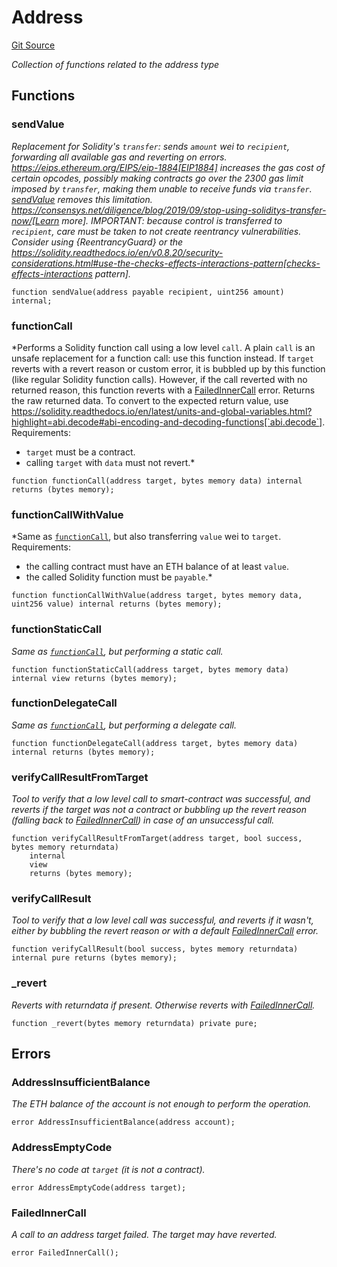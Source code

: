 # Address
[Git Source](https://github.com/BJustCoin/BJustCoin/blob/e7038856495a90d82d025f98c39648e6605afbeb/src/flatten/ICOManager_flatten.sol)

*Collection of functions related to the address type*


## Functions
### sendValue

*Replacement for Solidity's `transfer`: sends `amount` wei to
`recipient`, forwarding all available gas and reverting on errors.
https://eips.ethereum.org/EIPS/eip-1884[EIP1884] increases the gas cost
of certain opcodes, possibly making contracts go over the 2300 gas limit
imposed by `transfer`, making them unable to receive funds via
`transfer`. [sendValue](/src/flatten/ICOManager_flatten.sol/library.Address.md#sendvalue) removes this limitation.
https://consensys.net/diligence/blog/2019/09/stop-using-soliditys-transfer-now/[Learn more].
IMPORTANT: because control is transferred to `recipient`, care must be
taken to not create reentrancy vulnerabilities. Consider using
{ReentrancyGuard} or the
https://solidity.readthedocs.io/en/v0.8.20/security-considerations.html#use-the-checks-effects-interactions-pattern[checks-effects-interactions pattern].*


```solidity
function sendValue(address payable recipient, uint256 amount) internal;
```

### functionCall

*Performs a Solidity function call using a low level `call`. A
plain `call` is an unsafe replacement for a function call: use this
function instead.
If `target` reverts with a revert reason or custom error, it is bubbled
up by this function (like regular Solidity function calls). However, if
the call reverted with no returned reason, this function reverts with a
[FailedInnerCall](/src/flatten/ICOManager_flatten.sol/library.Address.md#failedinnercall) error.
Returns the raw returned data. To convert to the expected return value,
use https://solidity.readthedocs.io/en/latest/units-and-global-variables.html?highlight=abi.decode#abi-encoding-and-decoding-functions[`abi.decode`].
Requirements:
- `target` must be a contract.
- calling `target` with `data` must not revert.*


```solidity
function functionCall(address target, bytes memory data) internal returns (bytes memory);
```

### functionCallWithValue

*Same as [`functionCall`](/src/flatten/VestingToken_flatten.sol/library.Address.md#functioncall),
but also transferring `value` wei to `target`.
Requirements:
- the calling contract must have an ETH balance of at least `value`.
- the called Solidity function must be `payable`.*


```solidity
function functionCallWithValue(address target, bytes memory data, uint256 value) internal returns (bytes memory);
```

### functionStaticCall

*Same as [`functionCall`](/src/flatten/VestingToken_flatten.sol/library.Address.md#functioncall),
but performing a static call.*


```solidity
function functionStaticCall(address target, bytes memory data) internal view returns (bytes memory);
```

### functionDelegateCall

*Same as [`functionCall`](/src/flatten/VestingToken_flatten.sol/library.Address.md#functioncall),
but performing a delegate call.*


```solidity
function functionDelegateCall(address target, bytes memory data) internal returns (bytes memory);
```

### verifyCallResultFromTarget

*Tool to verify that a low level call to smart-contract was successful, and reverts if the target
was not a contract or bubbling up the revert reason (falling back to [FailedInnerCall](/src/flatten/ICOManager_flatten.sol/library.Address.md#failedinnercall)) in case of an
unsuccessful call.*


```solidity
function verifyCallResultFromTarget(address target, bool success, bytes memory returndata)
    internal
    view
    returns (bytes memory);
```

### verifyCallResult

*Tool to verify that a low level call was successful, and reverts if it wasn't, either by bubbling the
revert reason or with a default [FailedInnerCall](/src/flatten/ICOManager_flatten.sol/library.Address.md#failedinnercall) error.*


```solidity
function verifyCallResult(bool success, bytes memory returndata) internal pure returns (bytes memory);
```

### _revert

*Reverts with returndata if present. Otherwise reverts with [FailedInnerCall](/src/flatten/ICOManager_flatten.sol/library.Address.md#failedinnercall).*


```solidity
function _revert(bytes memory returndata) private pure;
```

## Errors
### AddressInsufficientBalance
*The ETH balance of the account is not enough to perform the operation.*


```solidity
error AddressInsufficientBalance(address account);
```

### AddressEmptyCode
*There's no code at `target` (it is not a contract).*


```solidity
error AddressEmptyCode(address target);
```

### FailedInnerCall
*A call to an address target failed. The target may have reverted.*


```solidity
error FailedInnerCall();
```

